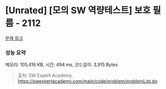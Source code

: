 # [Unrated] [모의 SW 역량테스트] 보호 필름 - 2112 

[문제 링크](https://swexpertacademy.com/main/code/problem/problemDetail.do?contestProbId=AV5V1SYKAaUDFAWu) 

### 성능 요약

메모리: 105,416 KB, 시간: 494 ms, 코드길이: 3,915 Bytes



> 출처: SW Expert Academy, https://swexpertacademy.com/main/code/problem/problemList.do